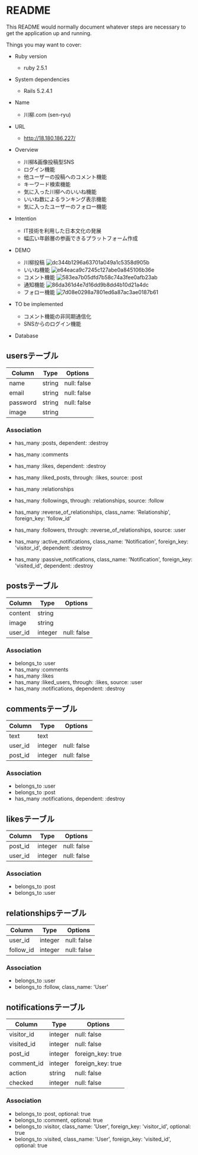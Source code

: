 # README

This README would normally document whatever steps are necessary to get the
application up and running.

Things you may want to cover:

* Ruby version
  - ruby 2.5.1

* System dependencies
  - Rails 5.2.4.1

* Name
  - 川柳.com (sen-ryu)

* URL
  - http://18.180.186.227/

* Overview
  - 川柳&画像投稿型SNS
  - ログイン機能
  - 他ユーザーの投稿へのコメント機能
  - キーワード検索機能
  - 気に入った川柳へのいいね機能
  - いいね数によるランキング表示機能
  - 気に入ったユーザーのフォロー機能

* Intention
  - IT技術を利用した日本文化の発展
  - 幅広い年齢層の参画できるプラットフォーム作成

* DEMO
  - 川柳投稿
  ![dc344b1296a63701a049a1c5358d905b](https://user-images.githubusercontent.com/60601764/77885387-ec6ba480-72a1-11ea-8935-0784aabb8a29.gif)
  - いいね機能
  ![e64eaca9c7245c127abe0a845106b36e](https://user-images.githubusercontent.com/60601764/77885368-e1b10f80-72a1-11ea-9363-ea16375427ef.gif)
  - コメント機能
  ![583ea7b05dfd7b58c74a3fee0afb23ab](https://user-images.githubusercontent.com/60601764/77885402-f097c200-72a1-11ea-8109-7719c26ddaa5.gif)
  - 通知機能
  ![86da361d4e7d16dd9b8dd4b10d21a4dc](https://user-images.githubusercontent.com/60601764/77885426-f55c7600-72a1-11ea-9125-64b2f3b536a3.gif)
  - フォロー機能
  ![7d08e0298a7801ed6a87ac3ae0187b61](https://user-images.githubusercontent.com/60601764/77885436-f7bed000-72a1-11ea-8ef2-d3f0efc8e6a6.gif)

* TO be implemented
  - コメント機能の非同期通信化
  - SNSからのログイン機能

* Database

## usersテーブル

|Column|Type|Options|
|------|----|-------|
|name|string|null: false|
|email|string|null: false|
|password|string|null: false|
|image|string|

### Association

- has_many :posts, dependent: :destroy
- has_many :comments
- has_many :likes, dependent: :destroy
- has_many :liked_posts, through: :likes, source: :post

- has_many :relationships
- has_many :followings, through: :relationships, source: :follow
- has_many :reverse_of_relationships, class_name: 'Relationship', foreign_key: 'follow_id'
- has_many :followers, through: :reverse_of_relationships, source: :user
- has_many :active_notifications, class_name: 'Notification', foreign_key: 'visitor_id', dependent: :destroy
- has_many :passive_notifications, class_name: 'Notification', foreign_key: 'visited_id', dependent: :destroy


## postsテーブル

|Column|Type|Options|
|------|----|-------|
|content|string|
|image|string|
|user_id|integer|null: false|foreign_key: true|

### Association
- belongs_to :user
- has_many :comments
- has_many :likes
- has_many :liked_users, through: :likes, source: :user
- has_many :notifications, dependent: :destroy


## commentsテーブル

|Column|Type|Options|
|------|----|-------|
|text|text|
|user_id|integer|null: false|foreign_key: true|
|post_id|integer|null: false|foreign_key: true|

### Association

- belongs_to :user
- belongs_to :post
- has_many :notifications, dependent: :destroy


## likesテーブル

|Column|Type|Options|
|------|----|-------|
|post_id|integer|null: false|foreign_key: true|
|user_id|integer|null: false|foreign_key: true|

### Association

- belongs_to :post
- belongs_to :user


## relationshipsテーブル

|Column|Type|Options|
|------|----|-------|
|user_id|integer|null: false|foreign_key: true|
|follow_id|integer|null: false|foreign_key: true|

### Association

- belongs_to :user
- belongs_to :follow, class_name: 'User'


## notificationsテーブル

|Column|Type|Options|
|------|----|-------|
|visitor_id|integer|null: false|foreign_key: true|
|visited_id|integer|null: false|foreign_key: true|
|post_id|integer|foreign_key: true|
|comment_id|integer|foreign_key: true|
|action|string|null: false|foreign_key: true|
|checked|integer|null: false|foreign_key: true|

### Association

- belongs_to :post, optional: true
- belongs_to :comment, optional: true
- belongs_to :visitor, class_name: 'User', foreign_key: 'visitor_id', optional: true
- belongs_to :visited, class_name: 'User', foreign_key: 'visited_id', optional: true